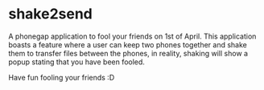 # shake2send #

A phonegap application to fool your friends on 1st of April. This application boasts a feature where a user can keep two phones together and shake them to transfer files between the phones, in reality, shaking will show a popup stating that you have been fooled.

Have fun fooling your friends :D